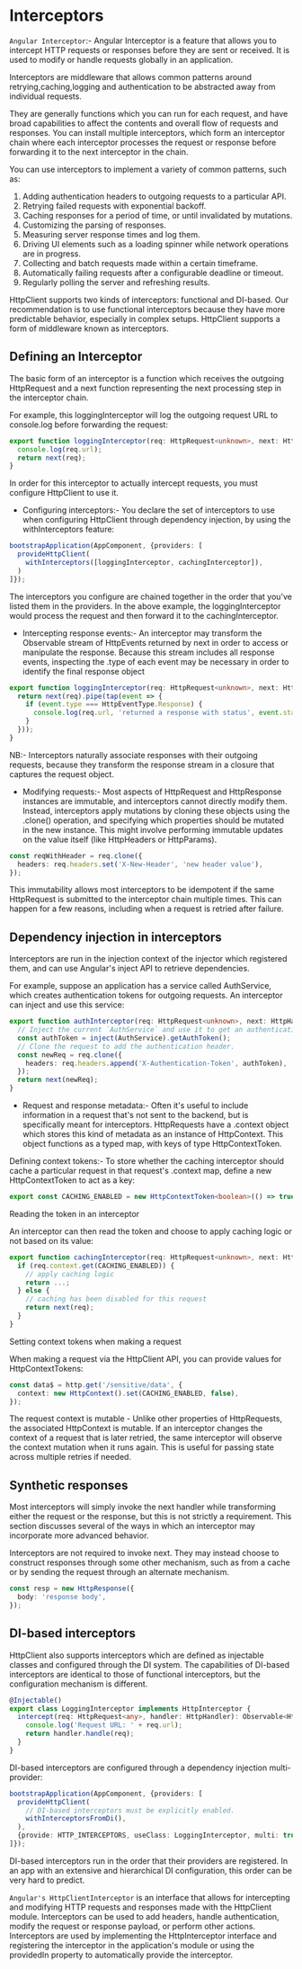 # Interceptors

`Angular Interceptor`:- Angular Interceptor is a feature that allows you to intercept HTTP requests or responses before they are sent or received. It is used to modify or handle requests globally in an application.

Interceptors are middleware that allows common patterns around retrying,caching,logging and authentication to be abstracted away from individual requests.

They are generally functions which you can run for each request, and have broad capabilities to affect the contents and overall flow of requests and responses. You can install multiple interceptors, which form an interceptor chain where each interceptor processes the request or response before forwarding it to the next interceptor in the chain.

You can use interceptors to implement a variety of common patterns, such as:

   1. Adding authentication headers to outgoing requests to a particular API.
   2. Retrying failed requests with exponential backoff.
   3. Caching responses for a period of time, or until invalidated by mutations.
   4. Customizing the parsing of responses.
   5. Measuring server response times and log them.
   6. Driving UI elements such as a loading spinner while network operations are in progress.
   7. Collecting and batch requests made within a certain timeframe.
   8. Automatically failing requests after a configurable deadline or timeout.
   9. Regularly polling the server and refreshing results.

HttpClient supports two kinds of interceptors: functional and DI-based. Our recommendation is to use functional interceptors because they have more predictable behavior, especially in complex setups.
HttpClient supports a form of middleware known as interceptors.

## Defining an Interceptor

The basic form of an interceptor is a function which receives the outgoing HttpRequest and a next function representing the next processing step in the interceptor chain.

For example, this loggingInterceptor will log the outgoing request URL to console.log before forwarding the request:

```ts
export function loggingInterceptor(req: HttpRequest<unknown>, next: HttpHandlerFn): Observable<HttpEvent<unknown>> {
  console.log(req.url);
  return next(req);
}
```

In order for this interceptor to actually intercept requests, you must configure HttpClient to use it.

- Configuring interceptors:- You declare the set of interceptors to use when configuring HttpClient through dependency injection, by using the withInterceptors feature:

```ts
bootstrapApplication(AppComponent, {providers: [
  provideHttpClient(
    withInterceptors([loggingInterceptor, cachingInterceptor]),
  )
]});
```

The interceptors you configure are chained together in the order that you've listed them in the providers. In the above example, the loggingInterceptor would process the request and then forward it to the cachingInterceptor.

- Intercepting response events:- An interceptor may transform the Observable stream of HttpEvents returned by next in order to access or manipulate the response. Because this stream includes all response events, inspecting the .type of each event may be necessary in order to identify the final response object

```ts
export function loggingInterceptor(req: HttpRequest<unknown>, next: HttpHandlerFn): Observable<HttpEvent<unknown>> {
  return next(req).pipe(tap(event => {
    if (event.type === HttpEventType.Response) {
      console.log(req.url, 'returned a response with status', event.status);
    }
  }));
}
```

NB:- Interceptors naturally associate responses with their outgoing requests, because they transform the response stream in a closure that captures the request object.

- Modifying requests:- Most aspects of HttpRequest and HttpResponse instances are immutable, and interceptors cannot directly modify them. Instead, interceptors apply mutations by cloning these objects using the .clone() operation, and specifying which properties should be mutated in the new instance. This might involve performing immutable updates on the value itself (like HttpHeaders or HttpParams).

```ts
const reqWithHeader = req.clone({
  headers: req.headers.set('X-New-Header', 'new header value'),
});
```

This immutability allows most interceptors to be idempotent if the same HttpRequest is submitted to the interceptor chain multiple times. This can happen for a few reasons, including when a request is retried after failure.

## Dependency injection in interceptors

Interceptors are run in the injection context of the injector which registered them, and can use Angular's inject API to retrieve dependencies.

For example, suppose an application has a service called AuthService, which creates authentication tokens for outgoing requests. An interceptor can inject and use this service:

```ts
export function authInterceptor(req: HttpRequest<unknown>, next: HttpHandlerFn) {
  // Inject the current `AuthService` and use it to get an authentication token:
  const authToken = inject(AuthService).getAuthToken();
  // Clone the request to add the authentication header.
  const newReq = req.clone({
    headers: req.headers.append('X-Authentication-Token', authToken),
  });
  return next(newReq);
}
```

- Request and response metadata:- Often it's useful to include information in a request that's not sent to the backend, but is specifically meant for interceptors. HttpRequests have a .context object which stores this kind of metadata as an instance of HttpContext. This object functions as a typed map, with keys of type HttpContextToken.

 Defining context tokens:- To store whether the caching interceptor should cache a particular request in that request's .context map, define a new HttpContextToken to act as a key:

```ts
export const CACHING_ENABLED = new HttpContextToken<boolean>(() => true);
```

 Reading the token in an interceptor

An interceptor can then read the token and choose to apply caching logic or not based on its value:

```ts
export function cachingInterceptor(req: HttpRequest<unknown>, next: HttpHandlerFn): Observable<HttpEvent<unknown>> {
  if (req.context.get(CACHING_ENABLED)) {
    // apply caching logic
    return ...;
  } else {
    // caching has been disabled for this request
    return next(req);
  }
}
```

 Setting context tokens when making a request

When making a request via the HttpClient API, you can provide values for HttpContextTokens:

```ts
const data$ = http.get('/sensitive/data', {
  context: new HttpContext().set(CACHING_ENABLED, false),
});
```

The request context is mutable - Unlike other properties of HttpRequests, the associated HttpContext is mutable. If an interceptor changes the context of a request that is later retried, the same interceptor will observe the context mutation when it runs again. This is useful for passing state across multiple retries if needed.

## Synthetic responses

Most interceptors will simply invoke the next handler while transforming either the request or the response, but this is not strictly a requirement. This section discusses several of the ways in which an interceptor may incorporate more advanced behavior.

Interceptors are not required to invoke next. They may instead choose to construct responses through some other mechanism, such as from a cache or by sending the request through an alternate mechanism.

```ts
const resp = new HttpResponse({
  body: 'response body',
});
```

## DI-based interceptors

HttpClient also supports interceptors which are defined as injectable classes and configured through the DI system. The capabilities of DI-based interceptors are identical to those of functional interceptors, but the configuration mechanism is different.

```ts
@Injectable()
export class LoggingInterceptor implements HttpInterceptor {
  intercept(req: HttpRequest<any>, handler: HttpHandler): Observable<HttpEvent<any>> {
    console.log('Request URL: ' + req.url);
    return handler.handle(req);
  }
}
```

DI-based interceptors are configured through a dependency injection multi-provider:

```ts
bootstrapApplication(AppComponent, {providers: [
  provideHttpClient(
    // DI-based interceptors must be explicitly enabled.
    withInterceptorsFromDi(),
  ),
  {provide: HTTP_INTERCEPTORS, useClass: LoggingInterceptor, multi: true},
]});
```

DI-based interceptors run in the order that their providers are registered. In an app with an extensive and hierarchical DI configuration, this order can be very hard to predict.

`Angular's HttpClientInterceptor` is an interface that allows for intercepting and modifying HTTP requests and responses made with the HttpClient module.
Interceptors can be used to add headers, handle authentication, modify the request or response payload, or perform other actions. Interceptors are used by implementing
the HttpInterceptor interface and registering the interceptor in the application's module or using the providedIn property to automatically provide the interceptor.
